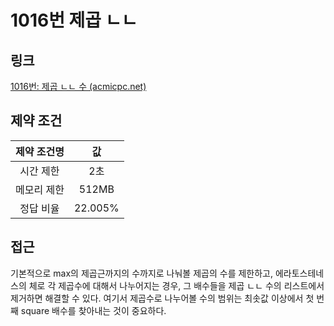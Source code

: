 # 1016번 제곱 ㄴㄴ 

## 링크

[1016번: 제곱 ㄴㄴ 수 (acmicpc.net)](https://www.acmicpc.net/problem/1016)

## 제약 조건

| 제약 조건명 |   값    |
| :---------: | :-----: |
|  시간 제한  |   2초   |
| 메모리 제한 |  512MB  |
|  정답 비율  | 22.005% |

## 접근

기본적으로 max의 제곱근까지의 수까지로 나눠볼 제곱의 수를 제한하고, 에라토스테네스의 체로 각 제곱수에 대해서 나누어지는 경우, 그 배수들을 제곱 ㄴㄴ 수의 리스트에서 제거하면 해결할 수 있다. 여기서 제곱수로 나누어볼 수의 범위는 최솟값 이상에서 첫 번째 square 배수를 찾아내는 것이 중요하다.
